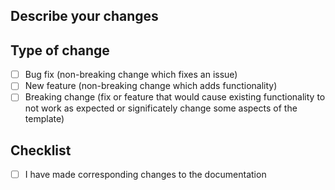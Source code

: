 ## Describe your changes

## Type of change
- [ ] Bug fix (non-breaking change which fixes an issue)
- [ ] New feature (non-breaking change which adds functionality)
- [ ] Breaking change (fix or feature that would cause existing functionality to not work as
      expected or significately change some aspects of the template)

## Checklist
- [ ] I have made corresponding changes to the documentation
